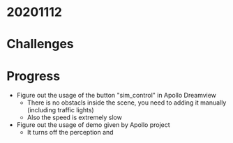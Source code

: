 # 20201112

# Challenges

# Progress
- Figure out the usage of the button "sim_control" in Apollo Dreamview
  - There is no obstacls inside the scene, you need to adding it manually (including traffic lights)
  - Also the speed is extremely slow
- Figure out the usage of demo given by Apollo project
  - It turns off the perception and 
